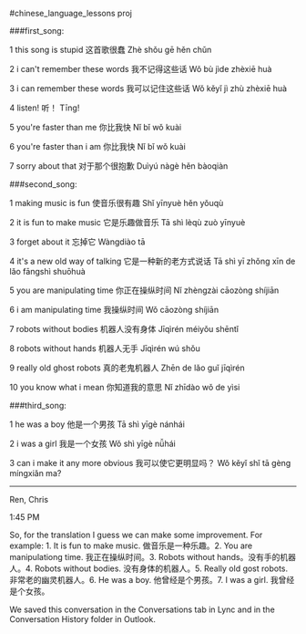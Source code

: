 #chinese_language_lessons proj

###first_song:

1 this song is stupid
这首歌很蠢
Zhè shǒu gē hěn chǔn

2 i can't remember these words
我不记得这些话
Wǒ bù jìde zhèxiē huà

3 i can remember these words
我可以记住这些话
Wǒ kěyǐ jì zhù zhèxiē huà

4 listen!
听！
Tīng!

5 you're faster than me
你比我快
Nǐ bǐ wǒ kuài

6 you're faster than i am
你比我快
Nǐ bǐ wǒ kuài

7 sorry about that
对于那个很抱歉
Duìyú nàgè hěn bàoqiàn

###second_song:

1 making music is fun
使音乐很有趣
Shǐ yīnyuè hěn yǒuqù

2 it is fun to make music
它是乐趣做音乐
Tā shì lèqù zuò yīnyuè

3 forget about it
忘掉它
Wàngdiào tā

4 it's a new old way of talking
它是一种新的老方式说话
Tā shì yī zhǒng xīn de lǎo fāngshì shuōhuà

5 you are manipulating time
你正在操纵时间
Nǐ zhèngzài cāozòng shíjiān

6 i am manipulating time
我操纵时间
Wǒ cāozòng shíjiān

7 robots without bodies
机器人没有身体
Jīqìrén méiyǒu shēntǐ

8 robots without hands
机器人无手
Jīqìrén wú shǒu

9 really old ghost robots
真的老鬼机器人
Zhēn de lǎo guǐ jīqìrén

10 you know what i mean
你知道我的意思
Nǐ zhīdào wǒ de yìsi

###third_song:

1 he was a boy
他是一个男孩
Tā shì yīgè nánhái

2 i was a girl
我是一个女孩
Wǒ shì yīgè nǚhái

3 can i make it any more obvious
我可以使它更明显吗？
Wǒ kěyǐ shǐ tā gèng míngxiǎn ma?


------
Ren, Chris

1:45 PM

So, for the translation I guess we can make some improvement. For example: 1. It is fun to make music. 做音乐是一种乐趣。2. You are manipulationg time. 我正在操纵时间。3. Robots without hands。没有手的机器人。4. Robots without bodies. 没有身体的机器人。5. Really old gost robots. 非常老的幽灵机器人。6. He was a boy. 他曾经是个男孩。7. I was a girl. 我曾经是个女孩。

We saved this conversation in the Conversations tab in Lync and in the Conversation History folder in Outlook.
